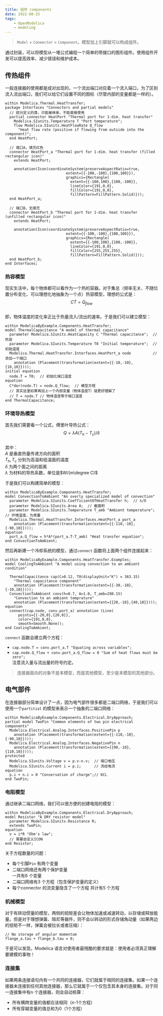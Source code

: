 ```yaml
---
title: 组件 components 
date: 2022-08-25      
tags:   
    - OpenModelica  
    - modeling
---
```



> `Model` + `Coneector` = `Component`。模型加上引脚就可以构成组件。  

通过封装，可以将模型从一堆公式编程一个简单的带接口的图形组件。使用组件开发可以提高效率、减少错误和维护成本。  
<!-- more -->
## 传热组件  
一般连接器的使用都是成对出现的，一个流出端口对应着一个流入端口，为了区别流入流出端口，我们可以给它们设置不同的图标（尽管内部的变量都是一样的）。  
```modelica{3-8}
within Modelica.Thermal.HeatTransfer;
package Interfaces "Connectors and partial models"
  // 部分定义的类，只能被继承，不能直接使用
  partial connector HeatPort "Thermal port for 1-dim. heat transfer"
    Modelica.SIunits.Temperature T "Port temperature";
    flow Modelica.SIunits.HeatFlowRate Q_flow
      "Heat flow rate (positive if flowing from outside into the component)";
  end HeatPort;

  // 端口A，填充红色
  connector HeatPort_a "Thermal port for 1-dim. heat transfer (filled rectangular icon)"
    extends HeatPort;

    annotation(Icon(coordinateSystem(preserveAspectRatio=true,
                            extent={{-100,-100},{100,100}}),
                            graphics={Rectangle(
                              extent={{-100,100},{100,-100}},
                              lineColor={191,0,0},
                              fillColor={191,0,0},
                              fillPattern=FillPattern.Solid)}));
  end HeatPort_a;

  // 端口B，无填充
  connector HeatPort_b "Thermal port for 1-dim. heat transfer (unfilled rectangular icon)"
    extends HeatPort;

    annotation(Icon(coordinateSystem(preserveAspectRatio=true,
                            extent={{-100,-100},{100,100}}),
                            graphics={Rectangle(
                              extent={{-100,100},{100,-100}},
                              lineColor={191,0,0},
                              fillColor={255,255,255},
                              fillPattern=FillPattern.Solid)}));
  end HeatPort_b;
end Interfaces;
```

### 热容模型  

现实生活中，每个物体都可以看作为一个热的容器。对于集总（频率无关、不随位置分布变化、可以理想化地抽象为一个点）热容模型，理想的公式是：  
$$C \dot{T} = Q_{flow}$$  
即，物体温度的变化率正比于热量流入/流出的速率。于是我们可以建立模型：  
```modelica
within ModelicaByExample.Components.HeatTransfer;
model ThermalCapacitance "A model of thermal capacitance"
  parameter Modelica.SIunits.HeatCapacity C "Thermal capacitance";  // 热容
  parameter Modelica.SIunits.Temperature T0 "Initial temperature";  // 初始温度  
  Modelica.Thermal.HeatTransfer.Interfaces.HeatPort_a node          // 添加一个端口
    annotation (Placement(transformation(extent={{-10,-10},{10,10}})));
initial equation
  node.T = T0;  // 初始化端口温度
equation
  C*der(node.T) = node.Q_flow;  // 模型方程  
  // 其实这里如果再加上一个内部变量（物体温度T）就更好理解了  
  // T = node.T // 物体温度等于端口温度  
end ThermalCapacitance;
```

### 环境导热模型  
首先我们需要看一个公式，傅里叶导热公式：  
$$Q = \lambda A (T_h -T_c ) / \delta$$  
其中：  
$A$ 是垂直热量传递方向的面积  
$T_h, T_c$ 分别为高温和低温面的温度  
$\delta$ 为两个面之间的距离  
$\lambda$ 为材料的导热系数，单位是$W/(m\degree C)$  

于是我们可以构建简单的模型：  
```modelica  
within ModelicaByExample.Components.HeatTransfer;
model ConvectionToAmbient "An overly specialized model of convection"
  parameter Modelica.SIunits.CoefficientOfHeatTransfer h;  // λ/δ
  parameter Modelica.SIunits.Area A;  // 截面积
  parameter Modelica.SIunits.Temperature T_amb "Ambient temperature";  // 环境温度，为常量
  Modelica.Thermal.HeatTransfer.Interfaces.HeatPort_a port_a
    annotation (Placement(transformation(extent={{-110,-10},{-90,10}})));
equation
  port_a.Q_flow = h*A*(port_a.T-T_amb) "Heat transfer equation";
end ConvectionToAmbient;
```

然后再新建一个冷却系统的模型，通过`connect` 函数将上面两个组件连接起来：  
```modelica{11-14}  
within ModelicaByExample.Components.HeatTransfer.Examples;
model CoolingToAmbient "A model using convection to an ambient condition"

  ThermalCapacitance cap(C=0.12, T0(displayUnit="K") = 363.15)
    "Thermal capacitance component"
    annotation (Placement(transformation(extent={{-30,-10},{-10,10}})));
  ConvectionToAmbient conv(h=0.7, A=1.0, T_amb=298.15)
    "Convection to an ambient temprature"
    annotation (Placement(transformation(extent={{20,-10},{40,10}})));
equation
  connect(cap.node, conv.port_a) annotation (Line(
      points={{-20,0},{20,0}},
      color={191,0,0},
      smooth=Smooth.None));
end CoolingToAmbient;
```

`connect` 函数会建立两个方程：  
- `cap.node.T = conv.port_a.T "Equating across variables";`  
- `cap.node.Q_flow + conv.port_a.Q_flow = 0 "Sum of heat flows must be zero";`  
注意流入量与流出量的符号约定。  

> 连接器面向的对象不是本模型，而是其他模型，至少是本模型的其他部分。  

## 电气部件  
在连接器部分简单设计了一点，因为电气部件很多都是二端口网络，于是我们可以使用一个`partitial` 的模型来表示一个抽象的二端口网络：  
```modelica  
within ModelicaByExample.Components.Electrical.DryApproach;
partial model TwoPin "Common elements of two pin electrical components"
  Modelica.Electrical.Analog.Interfaces.PositivePin p
    annotation (Placement(transformation(extent={{-110,-10},{-90,10}})));
  Modelica.Electrical.Analog.Interfaces.NegativePin n
    annotation (Placement(transformation(extent={{90,-10},{110,10}})));
protected
  Modelica.SIunits.Voltage v = p.v-n.v;  // 端口电压
  Modelica.SIunits.Current i = p.i;      // 流经电流
equation
  p.i + n.i = 0 "Conservation of charge";// KCL 
end TwoPin;
```

### 电阻模型  
通过继承二端口网络，我们可以很方便的创建电阻的模型：  
```modelica  
within ModelicaByExample.Components.Electrical.DryApproach;
model Resistor "A DRY resistor model"
  parameter Modelica.SIunits.Resistance R;
  extends TwoPin;
equation
  v = i*R "Ohm's law";
  // 需要自定义ICON
end Resistor;
```

关于方程数量的问题：  
- 每个引脚`Pin` 有两个变量  
- 二端口网络还有两个保护变量  
一共有6 个变量    
- 二端口网络有3 个方程（包含保护变量的定义）  
- 每个connector 的流变量隐含了一个方程
共计有5 个方程    

### 机械模型  
对于有转动惯量的模型，两侧的扭矩差会让物体加速或减速转动，以存储或释放能量。但是对于理想弹簧、阻尼等器件，则不会以转动的形式存储角动量（如果两边的扭矩不一样，弹簧会被拉长或者压缩）：  
```modelica  
// No storage of angular momentum
flange_a.tau + flange_b.tau = 0;
```
于是可以发现，Modelica 语言对使用者最残酷的要求就是：使用者必须真正理解要建模的事物！  


### 连接集  
如果两条连接语句内有一个共同的连接器，它们就属于相同的连接集。如果一个连接器未连接到任何其他连接器，那么它就属于一个仅包含其本身的连接集。对于同一连接集中有n 个连接器，则会自动核算：  
- 所有横跨变量的值都应该相同（n-1个方程）  
- 所有穿越变量的值总和为0（1个方程）